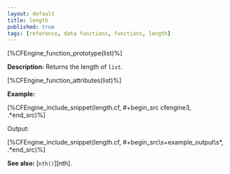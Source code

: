 ```yaml
---
layout: default
title: length
published: true
tags: [reference, data functions, functions, length]
---
```


[%CFEngine_function_prototype(list)%]

**Description:** Returns the length of `list`.

[%CFEngine_function_attributes(list)%]

**Example:**

[%CFEngine_include_snippet(length.cf, #\+begin_src cfengine3, .*end_src)%]

Output:

[%CFEngine_include_snippet(length.cf, #\+begin_src\s+example_output\s*, .*end_src)%]

**See also:** [`nth()`][nth].
